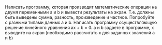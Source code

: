 Написать программу, которая производит математические операции на двумя переменными a и b и вывести результаты на экран.
Т.е. должны быть выведены сумма, разность, произведение и частное. Попробуйте с разными типами данных a и b.
Написать программу осуществляющую решение линейного уравнения ax + b = 0. a и b задаете в программе, х выводите на экран (необходимо рассчитать х для заданных значений a и b)
